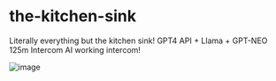 # the-kitchen-sink
Literally everything but the kitchen sink! GPT4 API + Llama + GPT-NEO 125m Intercom AI
working intercom!

![image](https://user-images.githubusercontent.com/34530588/235335021-40db1616-f9a5-4bcc-b2b0-00f9e794d3b9.png)
